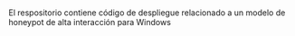 <br>El respositorio contiene código de despliegue relacionado a un modelo de honeypot de alta interacción para Windows</br>
